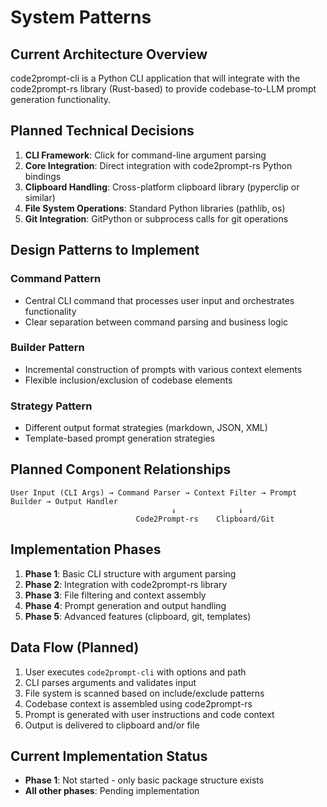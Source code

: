 # System Patterns

## Current Architecture Overview
code2prompt-cli is a Python CLI application that will integrate with the code2prompt-rs library (Rust-based) to provide codebase-to-LLM prompt generation functionality.

## Planned Technical Decisions
1. **CLI Framework**: Click for command-line argument parsing
2. **Core Integration**: Direct integration with code2prompt-rs Python bindings
3. **Clipboard Handling**: Cross-platform clipboard library (pyperclip or similar)
4. **File System Operations**: Standard Python libraries (pathlib, os)
5. **Git Integration**: GitPython or subprocess calls for git operations

## Design Patterns to Implement
### Command Pattern
- Central CLI command that processes user input and orchestrates functionality
- Clear separation between command parsing and business logic

### Builder Pattern  
- Incremental construction of prompts with various context elements
- Flexible inclusion/exclusion of codebase elements

### Strategy Pattern
- Different output format strategies (markdown, JSON, XML)
- Template-based prompt generation strategies

## Planned Component Relationships
```
User Input (CLI Args) → Command Parser → Context Filter → Prompt Builder → Output Handler
                                    ↓              ↓
                            Code2Prompt-rs    Clipboard/Git
```

## Implementation Phases
1. **Phase 1**: Basic CLI structure with argument parsing
2. **Phase 2**: Integration with code2prompt-rs library
3. **Phase 3**: File filtering and context assembly
4. **Phase 4**: Prompt generation and output handling
5. **Phase 5**: Advanced features (clipboard, git, templates)

## Data Flow (Planned)
1. User executes `code2prompt-cli` with options and path
2. CLI parses arguments and validates input
3. File system is scanned based on include/exclude patterns
4. Codebase context is assembled using code2prompt-rs
5. Prompt is generated with user instructions and code context
6. Output is delivered to clipboard and/or file

## Current Implementation Status
- **Phase 1**: Not started - only basic package structure exists
- **All other phases**: Pending implementation
